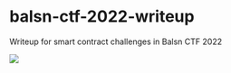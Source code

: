 # balsn-ctf-2022-writeup

Writeup for smart contract challenges in Balsn CTF 2022

![](https://i.imgur.com/pXpLgbM.png)
